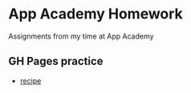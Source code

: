 # App Academy Homework
Assignments from my time at App Academy

## GH Pages practice
- [recipe](https://jlreeder.github.io/aa-homeworks/recipe/jason_reeder_recipe.html)
